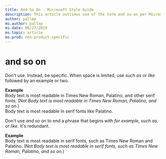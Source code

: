 ```yaml
---
title: And So On - Microsoft Style Guide
description: This article outlines use of the term and so on per Microsoft style guidelines, with examples.
author: pallep
ms.author: pallep
ms.date: 06/27/2019
ms.topic: article
ms.prod: non-product-specific
---
```


# and so on

Don't use. Instead, be specific. When space is limited, use *such as* or *like* followed by an example or two.

**Example**  
Body text is most readable in Times New Roman, Palatino, and other serif fonts. (Not *Body text is most readable in Times New Roman, Palatino, and so on.*)  
Body text is most readable in serif fonts like Palatino.  

Don't use *and so on* to end a phrase that begins with *for example, such as,* or *like.* It's redundant.

**Example**  
Body text is most readable in serif fonts, such as Times New Roman and Palatino. (Not *Body text is most readable in serif fonts, such as Times New Roman, Palatino, and so on.*)
